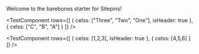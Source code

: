 Welcome to the barebones starter for Sitepins!

<TestComponent
rows={[
{ celss: ["Three", "Two", "One"], isHeader: true },
{ celss: ["C", "B", "A"] }
]}
/>

<TestComponent
rows={[
{ celss: [1,2,3], isHeader: true },
{ celss: [4,5,6] }
]}
/>
